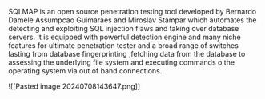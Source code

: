 
SQLMAP is an open source penetration testing tool developed by Bernardo Damele Assumpcao Guimaraes and Miroslav Stampar which automates the detecting and exploiting SQL injection flaws and taking over database servers.
It is equipped with powerful detection engine and many niche features for ultimate penetration tester and a broad range of switches lasting from database fingerprinting ,fetching data from the database to assessing the underlying file system and executing commands  o the operating system via out of band connections.

![[Pasted image 20240708143647.png]]
